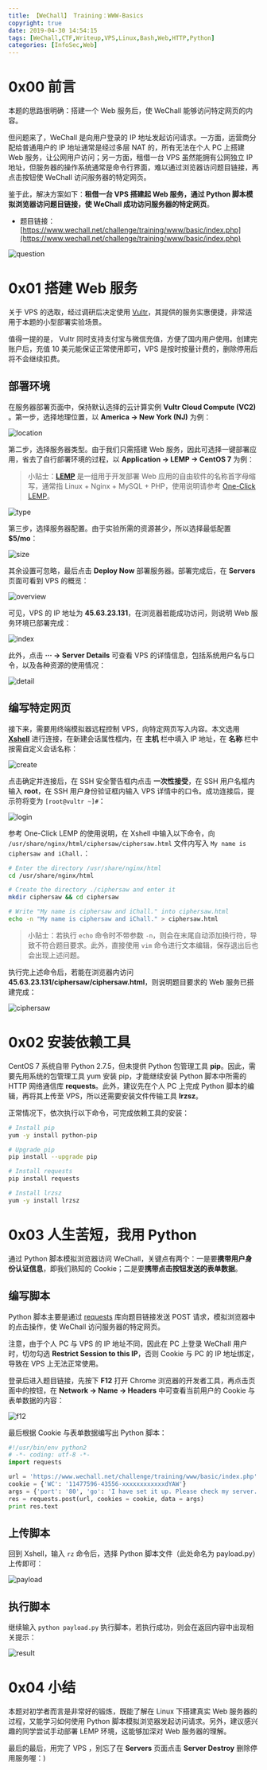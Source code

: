 ```yaml
---
title: 【WeChall】 Training：WWW-Basics
copyright: true
date: 2019-04-30 14:54:15
tags: [WeChall,CTF,Writeup,VPS,Linux,Bash,Web,HTTP,Python]
categories: [InfoSec,Web]
---
```


# 0x00 前言

本题的思路很明确：搭建一个 Web 服务后，使 WeChall 能够访问特定网页的内容。

但问题来了，WeChall 是向用户登录的 IP 地址发起访问请求。一方面，运营商分配给普通用户的 IP 地址通常是经过多层 NAT 的，所有无法在个人 PC 上搭建 Web 服务，让公网用户访问；另一方面，租借一台 VPS 虽然能拥有公网独立 IP 地址，但服务器的操作系统通常是命令行界面，难以通过浏览器访问题目链接，再点击按钮使 WeChall 访问服务器的特定网页。

鉴于此，解决方案如下：**租借一台 VPS 搭建起 Web 服务，通过 Python 脚本模拟浏览器访问题目链接，使 WeChall 成功访问服务器的特定网页**。

- 题目链接：[https://www.wechall.net/challenge/training/www/basic/index.php](https://www.wechall.net/challenge/training/www/basic/index.php)

<!-- more -->

![question](https://blog-1255335783.cos.ap-guangzhou.myqcloud.com/WeChall_Training_WWW_Basics/question.png)

# 0x01 搭建 Web 服务

关于 VPS 的选取，经过调研后决定使用 [Vultr](https://www.vultr.com/)，其提供的服务实惠便捷，非常适用于本题的小型部署实验场景。

值得一提的是， Vultr 同时支持支付宝与微信充值，方便了国内用户使用。创建完账户后，充值 10 美元能保证正常使用即可，VPS 是按时按量计费的，删除停用后将不会继续扣费。

## 部署环境

在服务器部署页面中，保持默认选择的云计算实例 **Vultr Cloud Compute (VC2)** 。第一步，选择地理位置，以 **America -> New York (NJ)** 为例：

![location](https://blog-1255335783.cos.ap-guangzhou.myqcloud.com/WeChall_Training_WWW_Basics/location.png)

第二步，选择服务器类型。由于我们只需搭建 Web 服务，因此可选择一键部署应用，省去了自行部署环境的过程，以 **Application -> LEMP -> CentOS 7** 为例：

> 小贴士：**[LEMP](https://lemp.io/)** 是一组用于开发部署 Web 应用的自由软件的名称首字母缩写，通常指 Linux + Nginx + MySQL + PHP，使用说明请参考 [One-Click LEMP](https://www.vultr.com/docs/one-click-lemp)。

![type](https://blog-1255335783.cos.ap-guangzhou.myqcloud.com/WeChall_Training_WWW_Basics/type.png)

第三步，选择服务器配置。由于实验所需的资源甚少，所以选择最低配置 **$5/mo**：

![size](https://blog-1255335783.cos.ap-guangzhou.myqcloud.com/WeChall_Training_WWW_Basics/size.png)

其余设置可忽略，最后点击 **Deploy Now** 部署服务器。部署完成后，在 **Servers** 页面可看到 VPS 的概览：

![overview](https://blog-1255335783.cos.ap-guangzhou.myqcloud.com/WeChall_Training_WWW_Basics/overview.png)

可见，VPS 的 IP 地址为 **45.63.23.131**，在浏览器若能成功访问，则说明 Web 服务环境已部署完成：

![index](https://blog-1255335783.cos.ap-guangzhou.myqcloud.com/WeChall_Training_WWW_Basics/index.png)

此外，点击 **··· -> Server Details** 可查看 VPS 的详情信息，包括系统用户名与口令，以及各种资源的使用情况：

![detail](https://blog-1255335783.cos.ap-guangzhou.myqcloud.com/WeChall_Training_WWW_Basics/detail.png)

## 编写特定网页

接下来，需要用终端模拟器远程控制 VPS，向特定网页写入内容。本文选用 **[Xshell](https://www.netsarang.com/en/xshell/)** 进行连接，在新建会话属性框内，在 **主机** 栏中填入 IP 地址，在 **名称** 栏中按需自定义会话名称：

![create](https://blog-1255335783.cos.ap-guangzhou.myqcloud.com/WeChall_Training_WWW_Basics/create.png)

点击确定并连接后，在 SSH 安全警告框内点击 **一次性接受**，在 SSH 用户名框内输入 **root**，在 SSH 用户身份验证框内输入 VPS 详情中的口令。成功连接后，提示符将变为 `[root@vultr ~]#`：

![login](https://blog-1255335783.cos.ap-guangzhou.myqcloud.com/WeChall_Training_WWW_Basics/login.png)

参考 One-Click LEMP 的使用说明，在 Xshell 中输入以下命令，向 `/usr/share/nginx/html/ciphersaw/ciphersaw.html` 文件内写入 `My name is ciphersaw and iChall.`：

```bash
# Enter the directory /usr/share/nginx/html
cd /usr/share/nginx/html

# Create the directory ./ciphersaw and enter it
mkdir ciphersaw && cd ciphersaw

# Write "My name is ciphersaw and iChall." into ciphersaw.html
echo -n "My name is ciphersaw and iChall." > ciphersaw.html
```

> 小贴士：若执行 `echo` 命令时不带参数 `-n`，则会在末尾自动添加换行符，导致不符合题目要求。此外，直接使用 `vim` 命令进行文本编辑，保存退出后也会出现上述问题。

执行完上述命令后，若能在浏览器内访问 **45.63.23.131/ciphersaw/ciphersaw.html**，则说明题目要求的 Web 服务已搭建完成：

![ciphersaw](https://blog-1255335783.cos.ap-guangzhou.myqcloud.com/WeChall_Training_WWW_Basics/ciphersaw.png)

# 0x02 安装依赖工具

CentOS 7 系统自带 Python 2.7.5，但未提供 Python 包管理工具 **pip**。因此，需要先用系统的包管理工具 yum 安装 pip，才能继续安装 Python 脚本中所需的 HTTP 网络通信库 **requests**。此外，建议先在个人 PC 上完成 Python 脚本的编辑，再将其上传至 VPS，所以还需要安装文件传输工具 **lrzsz**。

正常情况下，依次执行以下命令，可完成依赖工具的安装：

```bash
# Install pip
yum -y install python-pip

# Upgrade pip
pip install --upgrade pip

# Install requests
pip install requests

# Install lrzsz
yum -y install lrzsz
```

# 0x03 人生苦短，我用 Python

通过 Python 脚本模拟浏览器访问 WeChall，关键点有两个：一是要**携带用户身份认证信息**，即我们熟知的 Cookie；二是要**携带点击按钮发送的表单数据**。

## 编写脚本

Python 脚本主要是通过 [requests](https://2.python-requests.org/en/master/) 库向题目链接发送 POST 请求，模拟浏览器中的点击操作，使 WeChall 访问服务器的特定网页。

注意，由于个人 PC 与 VPS 的 IP 地址不同，因此在 PC 上登录 WeChall 用户时，切勿勾选 **Restrict Session to this IP**，否则 Cookie 与 PC 的 IP 地址绑定，导致在 VPS 上无法正常使用。

登录后进入题目链接，先按下 **F12** 打开 Chrome 浏览器的开发者工具，再点击页面中的按钮，在 **Network -> Name -> Headers** 中可查看当前用户的 Cookie 与表单数据的内容：

![f12](https://blog-1255335783.cos.ap-guangzhou.myqcloud.com/WeChall_Training_WWW_Basics/f12.png)

最后根据 Cookie 与表单数据编写出 Python 脚本：

```python
#!/usr/bin/env python2
# -*- coding: utf-8 -*-
import requests

url = 'https://www.wechall.net/challenge/training/www/basic/index.php'
cookie = {'WC': '11477596-43556-xxxxxxxxxxxxdYAW'}
args = {'port': '80', 'go': 'I have set it up. Please check my server.'}
res = requests.post(url, cookies = cookie, data = args)
print res.text
```

## 上传脚本

回到 Xshell，输入 `rz` 命令后，选择 Python 脚本文件（此处命名为 payload.py）上传即可：

![payload](https://blog-1255335783.cos.ap-guangzhou.myqcloud.com/WeChall_Training_WWW_Basics/payload.png)

## 执行脚本

继续输入 `python payload.py` 执行脚本，若执行成功，则会在返回内容中出现相关提示：

![result](https://blog-1255335783.cos.ap-guangzhou.myqcloud.com/WeChall_Training_WWW_Basics/result.png)

# 0x04 小结

本题对初学者而言是非常好的锻炼，既能了解在 Linux 下搭建真实 Web 服务器的过程，又能学习如何使用 Python 脚本模拟浏览器发起访问请求。另外，建议感兴趣的同学尝试手动部署 LEMP 环境，这能够加深对 Web 服务器的理解。

最后的最后，用完了 VPS ，别忘了在 **Servers** 页面点击 **Server Destroy** 删除停用服务喔：)